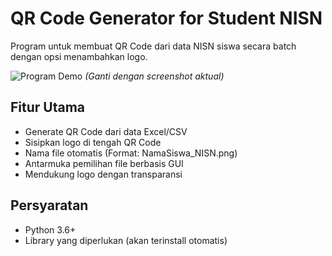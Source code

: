 # QR Code Generator for Student NISN

Program untuk membuat QR Code dari data NISN siswa secara batch dengan opsi menambahkan logo.

![Program Demo](https://via.placeholder.com/800x400?text=QR+Code+Generator+Screenshot) *(Ganti dengan screenshot aktual)*

## Fitur Utama
- Generate QR Code dari data Excel/CSV
- Sisipkan logo di tengah QR Code
- Nama file otomatis (Format: NamaSiswa_NISN.png)
- Antarmuka pemilihan file berbasis GUI
- Mendukung logo dengan transparansi

## Persyaratan
- Python 3.6+
- Library yang diperlukan (akan terinstall otomatis)
